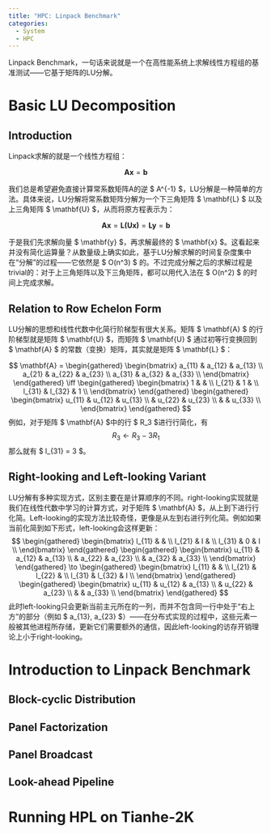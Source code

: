 ```yaml
---
title: "HPC: Linpack Benchmark"
categories:
  - System
  - HPC
---
```


Linpack Benchmark，一句话来说就是一个在高性能系统上求解线性方程组的基准测试——它基于矩阵的LU分解。

# Basic LU Decomposition

## Introduction

Linpack求解的就是一个线性方程组：

$$ \mathbf{Ax} = \mathbf{b} $$

我们总是希望避免直接计算常系数矩阵A的逆 $ A^{-1} $，LU分解是一种简单的方法。具体来说，LU分解将常系数矩阵分解为一个下三角矩阵 $ \mathbf{L} $ 以及上三角矩阵 $ \mathbf{U} $，从而将原方程表示为：

$$ \mathbf{Ax} = \mathbf{L(Ux)} = \mathbf{Ly} = \mathbf{b} $$

于是我们先求解向量 $ \mathbf{y} $，再求解最终的 $ \mathbf{x} $。这看起来并没有简化运算量？从数量级上确实如此，基于LU分解求解的时间复杂度集中在“分解”的过程——它依然是 $ O(n^3) $ 的。不过完成分解之后的求解过程是trivial的：对于上三角矩阵以及下三角矩阵，都可以用代入法在 $ O(n^2) $ 的时间上完成求解。

## Relation to Row Echelon Form

LU分解的思想和线性代数中化简行阶梯型有很大关系。矩阵 $ \mathbf{A} $ 的行阶梯型就是矩阵 $ \mathbf{U} $，而矩阵 $ \mathbf{U} $ 通过初等行变换回到 $ \mathbf{A} $ 的常数（变换）矩阵，其实就是矩阵 $ \mathbf{L} $：

$$
\mathbf{A} = 
\begin{gathered}
    \begin{bmatrix}
        a_{11} & a_{12} & a_{13} \\
        a_{21} & a_{22} & a_{23} \\
        a_{31} & a_{32} & a_{33} \\        
    \end{bmatrix}
\end{gathered}
\iff
\begin{gathered}
    \begin{bmatrix}
        1 & & \\
        l_{21} & 1 & \\
        l_{31} & l_{32} & 1 \\
    \end{bmatrix}
\end{gathered}
\begin{gathered}
    \begin{bmatrix}
        u_{11} & u_{12} & u_{13} \\
        & u_{22} & u_{23} \\
        & & u_{33} \\
    \end{bmatrix}
\end{gathered}
$$
例如，对于矩阵 $ \mathbf{A} $中的行 $ R_3 $进行行简化，有
$$ R_3 \leftarrow R_3 - 3R_1 $$
那么就有 $ l_{31} = 3 $。

## Right-looking and Left-looking Variant

LU分解有多种实现方式，区别主要在是计算顺序的不同。right-looking实现就是我们在线性代数中学习的计算方式，对于矩阵 $ \mathbf{A} $，从上到下进行行化简。Left-looking的实现方法比较奇怪，更像是从左到右进行列化简。例如如果当前化简到如下形式，left-looking会这样更新：
$$
\begin{gathered}
    \begin{bmatrix}
        l_{11} & & \\
        l_{21} & I & \\
        l_{31} & 0 & I \\
    \end{bmatrix}
\end{gathered}
\begin{gathered}
    \begin{bmatrix}
        u_{11} & a_{12} & a_{13} \\
        & a_{22} & a_{23} \\
        & a_{32} & a_{33} \\
    \end{bmatrix}
\end{gathered}
\to
\begin{gathered}
    \begin{bmatrix}
        l_{11} & & \\
        l_{21} & l_{22} & \\
        l_{31} & l_{32} & I \\
    \end{bmatrix}
\end{gathered}
\begin{gathered}
    \begin{bmatrix}
        u_{11} & u_{12} & a_{13} \\
        & u_{22} & a_{23} \\
        &  & a_{33} \\
    \end{bmatrix}
\end{gathered}
$$
此时left-looking只会更新当前主元所在的一列，而并不包含同一行中处于“右上方”的部分（例如 $ a_{13}, a_{23} $）——在分布式实现的过程中，这些元素一般被其他进程所存储，更新它们需要额外的通信，因此left-looking的访存开销理论上小于right-looking。

# Introduction to Linpack Benchmark

## Block-cyclic Distribution

## Panel Factorization

## Panel Broadcast

## Look-ahead Pipeline

# Running HPL on Tianhe-2K